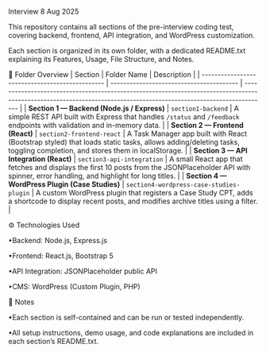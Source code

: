Interview 8 Aug 2025

This repository contains all sections of the pre-interview coding test, covering backend, frontend, API integration, and WordPress customization.

Each section is organized in its own folder, with a dedicated README.txt explaining its Features, Usage, File Structure, and Notes.

📁 Folder Overview
| Section                                         | Folder Name                              | Description                                                                                                                                                         |
| ----------------------------------------------- | ---------------------------------------- | ------------------------------------------------------------------------------------------------------------------------------------------------------------------- |
| **Section 1 — Backend (Node.js / Express)**     | `section1-backend`                       | A simple REST API built with Express that handles `/status` and `/feedback` endpoints with validation and in-memory data.                                           |
| **Section 2 — Frontend (React)**                | `section2-frontend-react`                | A Task Manager app built with React (Bootstrap styled) that loads static tasks, allows adding/deleting tasks, toggling completion, and stores them in localStorage. |
| **Section 3 — API Integration (React)**         | `section3-api-integration`               | A small React app that fetches and displays the first 10 posts from the JSONPlaceholder API with spinner, error handling, and highlight for long titles.            |
| **Section 4 — WordPress Plugin (Case Studies)** | `section4-wordpress-case-studies-plugin` | A custom WordPress plugin that registers a Case Study CPT, adds a shortcode to display recent posts, and modifies archive titles using a filter.                    |


⚙️ Technologies Used

•Backend: Node.js, Express.js

•Frontend: React.js, Bootstrap 5

•API Integration: JSONPlaceholder public API

•CMS: WordPress (Custom Plugin, PHP)

🧭 Notes

•Each section is self-contained and can be run or tested independently.

•All setup instructions, demo usage, and code explanations are included in each section’s README.txt.
